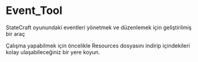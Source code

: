 # Event_Tool
StateCraft oyunundaki eventleri yönetmek ve düzenlemek için geliştirilmiş bir araç

Çalışma yapabilmek için öncelikle Resources dosyasını indirip içindekileri kolay ulaşabileceğiniz bir yere koyun.

